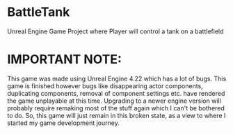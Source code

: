 # BattleTank
Unreal Engine Game Project where Player will control a tank on a battlefield

# IMPORTANT NOTE:
This game was made using Unreal Engine 4.22 which has a lot of bugs. This game is finished however bugs like disappearing actor components, duplicating components, removal of component settings etc. have rendered the game unplayable at this time. Upgrading to a newer engine version will probably require remaking most of the stuff again which I can't be bothered to do. So, this game will just remain in this broken state, as a view to where I started my game development journey.
